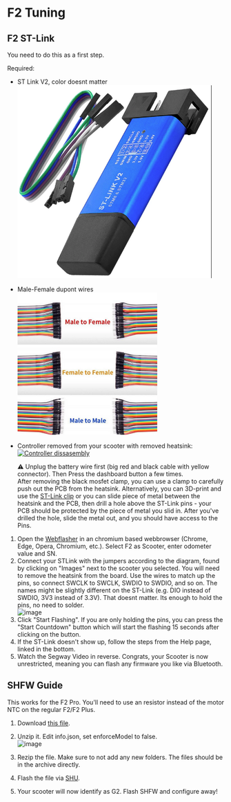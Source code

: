 # F2 Tuning
## F2 ST-Link
You need to do this as a first step.

Required:
- ST Link V2, color doesnt matter  
  ![image](res/stlink.png)

- Male-Female dupont wires   
  ![image](res/dupont_collection.png)

- Controller removed from your scooter with removed heatsink:  
  [![Controller dissasembly](https://img.youtube.com/vi/an38pgR__TI/0.jpg)](https://www.youtube.com/watch?v=an38pgR__TI)
  
  ⚠️ Unplug the battery wire first (big red and black cable with yellow connector). Then Press the dashboard button a few times.  
  After removing the black mosfet clamp, you can use a clamp to carefully push out the PCB from the heatsink.
  Alternatively, you can 3D-print and use the [ST-Link clip](https://www.printables.com/model/951959-ninebot-g2-st-link-clip) or you can slide piece of metal between the heatsink and the PCB, then drill a hole above the ST-Link pins - your PCB should be protected by the piece of metal you slid in. After you've drilled the hole, slide the metal out, and you should have access to the Pins.

1) Open the [Webflasher](https://flash.bastelpichi.de) in an chromium based webbrowser (Chrome, Edge, Opera, Chromium, etc.). Select F2 as Scooter, enter odometer value and SN.  
3) Connect your STLink with the jumpers according to the diagram, found by clicking on "Images" next to the scooter you selected. You will need to remove the heatsink from the board. Use the wires to match up the pins, so connect SWCLK to SWCLK, SWDIO to SWDIO, and so on. The names might be slightly different on the ST-Link (e.g. DIO instead of SWDIO, 3V3 instead of 3.3V). That doesnt matter. Its enough to hold the pins, no need to solder.  
    ![image](https://flash.bastelpichi.de/images/G2-F2-DRV.jpg)
4) Click "Start Flashing". If you are only holding the pins, you can press the "Start Countdown" button which will start the flashing 15 seconds after clicking on the button.  
5) If the ST-Link doesn't show up, follow the steps from the Help page, linked in the bottom.  
6) Watch the Segway Video in reverse. Congrats, your Scooter is now unrestricted, meaning you can flash any firmware you like via Bluetooth.  

## SHFW Guide
This works for the F2 Pro. You'll need to use an resistor instead of the motor NTC on the regular F2/F2 Plus.
1) Download [this file](https://firmware.scooterhacking.org/g2/BLE/1.11.0.zip).
2) Unzip it. Edit info.json, set enforceModel to false.  
  ![image](https://github.com/user-attachments/assets/a64f8e7e-c46d-488b-9fc4-a80818bbc5ae)

4) Rezip the file. Make sure to not add any new folders. The files should be in the archive directly.
5) Flash the file via [SHU](https://utility.cfw.sh).
6) Your scooter will now identify as G2. Flash SHFW and configure away!
